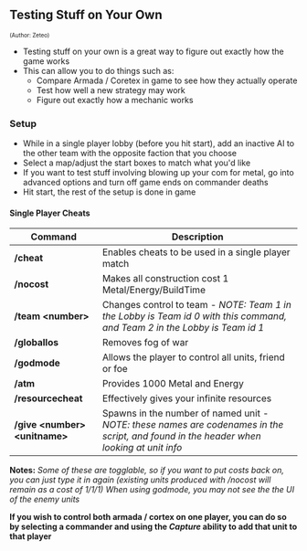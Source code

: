 ## Testing Stuff on Your Own
<sup><sup>(Author: Zeteo)</sup></sup>

- Testing stuff on your own is a great way to figure out exactly how the game works
- This can allow you to do things such as:
	- Compare Armada / Coretex in game to see how they actually operate
   	- Test how well a new strategy may work
   	- Figure out exactly how a mechanic works


### Setup

- While in a single player lobby (before you hit start), add an inactive AI to the other team with the opposite faction that you choose
- Select a map/adjust the start boxes to match what you'd like
- If you want to test stuff involving blowing up your com for metal, go into advanced options and turn off game ends on commander deaths
- Hit start, the rest of the setup is done in game

#### Single Player Cheats

| Command | Description |
| --- | --- |
| **/cheat** | Enables cheats to be used in a single player match |
| **/nocost** | Makes all construction cost 1 Metal/Energy/BuildTime |
| **/team \<number\>** | Changes control to team <number> - *NOTE: Team 1 in the Lobby is Team id 0 with this command, and Team 2 in the Lobby is Team id 1*
| **/globallos** | Removes fog of war |
| **/godmode** | Allows the player to control all units, friend or foe |
| **/atm** | Provides 1000 Metal and Energy |
| **/resourcecheat** | Effectively gives your infinite resources |
| **/give \<number\> \<unitname\>** | Spawns in the number of named unit - *NOTE: these names are codenames in the script, and found in the header when looking at unit info* |


**Notes:**
*Some of these are togglable, so if you want to put costs back on, you can just type it in again (existing units produced with /nocost will remain as a cost of 1/1/1)*
*When using godmode, you may not see the the UI of the enemy units*

**If you wish to control both armada / cortex on one player, you can do so by selecting a commander and using the *Capture* ability to add that unit to that player**








